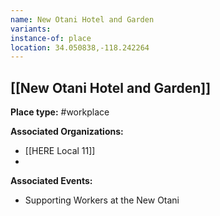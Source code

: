 ```yaml
---
name: New Otani Hotel and Garden
variants: 
instance-of: place
location: 34.050838,-118.242264
---
```

## [[New Otani Hotel and Garden]]

**Place type:** #workplace

**Associated Organizations:** 
- [[HERE Local 11]]
- 

**Associated Events:** 
- Supporting Workers at the New Otani